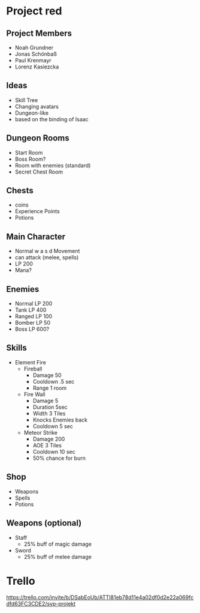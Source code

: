 # Project red
## Project Members
+ Noah Grundner
+ Jonas Schönbaß
+ Paul Krenmayr
+ Lorenz Kasiezcka

## Ideas
+ Skill Tree
+ Changing avatars
+ Dungeon-like
+ based on the binding of Isaac

## Dungeon Rooms
+ Start Room 
+ Boss Room?
+ Room with enemies (standard)
+ Secret Chest Room 

## Chests
+ coins
+ Experience Points
+ Potions

## Main Character
+ Normal w a s d Movement
+ can attack (melee, spells)
+ LP 200
+ Mana?

## Enemies
+ Normal LP 200
+ Tank LP 400
+ Ranged LP 100
+ Bomber LP 50
+ Boss LP 600?

## Skills
+ Element Fire
    + Fireball
        + Damage 50
        + Cooldown .5 sec
        + Range 1 room
    + Fire Wall
        + Damage 5
        + Duration 5sec
        + Width 3 Tiles
        + Knocks Enemies back
        + Cooldown 5 sec
    + Meteor Strike
        + Damage 200
        + AOE 3 Tiles
        + Cooldown 10 sec
        + 50% chance for burn

## Shop
+ Weapons
+ Spells
+ Potions

## Weapons (optional)
+ Staff
    + 25% buff of magic damage
+ Sword
    + 25% buff of melee damage


# Trello
https://trello.com/invite/b/DSabEoUb/ATTI81eb78d11e4a02df0d2e22a069fcdfd63FC3CDE2/syp-projekt
